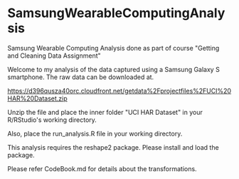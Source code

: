 # SamsungWearableComputingAnalysis
Samsung Wearable Computing Analysis done as part of course "Getting and Cleaning Data Assignment"

Welcome to my analysis of the data captured using a Samsung Galaxy S smartphone. The raw data can be downloaded at.

https://d396qusza40orc.cloudfront.net/getdata%2Fprojectfiles%2FUCI%20HAR%20Dataset.zip 

Unzip the file and place the inner folder "UCI HAR Dataset" in your R/RStudio's working directory. 

Also, place the run_analysis.R file in your working directory.

This analysis requires the reshape2 package. Please install and load the package.

Please refer CodeBook.md for details about the transformations.  
